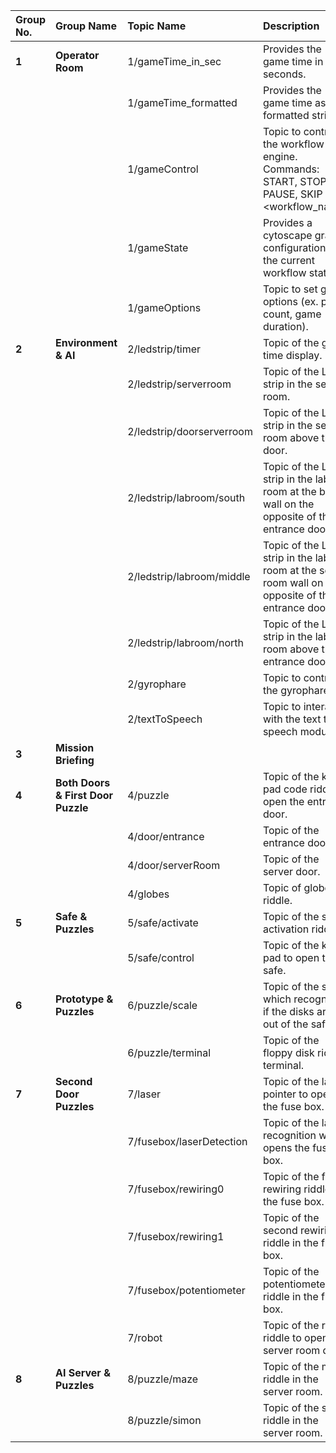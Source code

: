 | Group No. | Group Name                         | Topic Name                | Description                                                                                          |
| :-------- | :--------------------------------- | :------------------------ | :--------------------------------------------------------------------------------------------------- |
| **1**     | **Operator Room**                  | 1/gameTime_in_sec         | Provides the game time in seconds.                                                                   |
|           |                                    | 1/gameTime_formatted      | Provides the game time as a formatted string.                                                        |
|           |                                    | 1/gameControl             | Topic to control the workflow engine. Commands: START, STOP, PAUSE, SKIP \<workflow_name>            |
|           |                                    | 1/gameState               | Provides a cytoscape graph configuration with the current workflow states.                           |
|           |                                    | 1/gameOptions             | Topic to set game options (ex. player count, game duration).                                         |
| **2**     | **Environment & AI**               | 2/ledstrip/timer          | Topic of the game time display.                                                                      |
|           |                                    | 2/ledstrip/serverroom     | Topic of the LED strip in the server room.                                                           |
|           |                                    | 2/ledstrip/doorserverroom | Topic of the LED strip in the server room above the door.                                            |
|           |                                    | 2/ledstrip/labroom/south  | Topic of the LED strip in the lab room at the back wall on the opposite of the entrance door.        |
|           |                                    | 2/ledstrip/labroom/middle | Topic of the LED strip in the lab room at the server room wall on the opposite of the entrance door. |
|           |                                    | 2/ledstrip/labroom/north  | Topic of the LED strip in the lab room above the entrance door.                                      |
|           |                                    | 2/gyrophare               | Topic to control the gyrophare.                                                                      |
|           |                                    | 2/textToSpeech            | Topic to interact with the text to speech module.                                                    |
| **3**     | **Mission Briefing**               |                           |                                                                                                      |
| **4**     | **Both Doors & First Door Puzzle** | 4/puzzle                  | Topic of the key pad code riddle to open the entrance door.                                          |
|           |                                    | 4/door/entrance           | Topic of the entrance door.                                                                          |
|           |                                    | 4/door/serverRoom         | Topic of the server door.                                                                            |
|           |                                    | 4/globes                  | Topic of globes riddle.                                                                              |
| **5**     | **Safe & Puzzles**                 | 5/safe/activate           | Topic of the safe activation riddle.                                                                 |
|           |                                    | 5/safe/control            | Topic of the key pad to open the safe.                                                               |
| **6**     | **Prototype & Puzzles**            | 6/puzzle/scale            | Topic of the scale which recognizes if the disks are put out of the safe.                            |
|           |                                    | 6/puzzle/terminal         | Topic of the floppy disk riddle terminal.                                                            |
| **7**     | **Second Door Puzzles**            | 7/laser                   | Topic of the laser pointer to open the fuse box.                                                     |
|           |                                    | 7/fusebox/laserDetection  | Topic of the laser recognition which opens the fuse box.                                             |
|           |                                    | 7/fusebox/rewiring0       | Topic of the first rewiring riddle in the fuse box.                                                  |
|           |                                    | 7/fusebox/rewiring1       | Topic of the second rewiring riddle in the fuse box.                                                 |
|           |                                    | 7/fusebox/potentiometer   | Topic of the potentiometer riddle in the fuse box.                                                   |
|           |                                    | 7/robot                   | Topic of the robot riddle to open the server room door.                                              |
| **8**     | **AI Server & Puzzles**            | 8/puzzle/maze             | Topic of the maze riddle in the server room.                                                         |
|           |                                    | 8/puzzle/simon            | Topic of the simon riddle in the server room.                                                        |